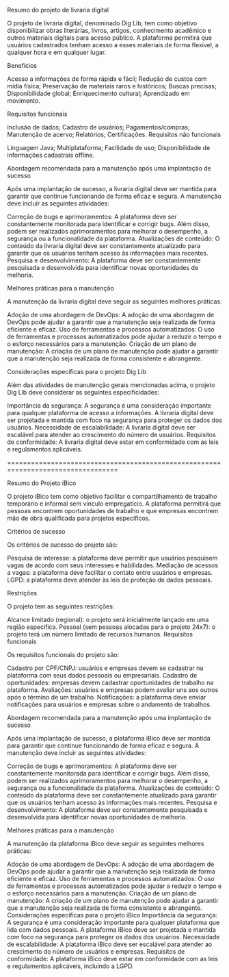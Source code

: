 Resumo do projeto de livraria digital

O projeto de livraria digital, denominado Dig Lib, tem como objetivo disponibilizar obras literárias, livros, artigos, conhecimento acadêmico e outros materiais digitais para acesso público. A plataforma permitirá que usuários cadastrados tenham acesso a esses materiais de forma flexível, a qualquer hora e em qualquer lugar.

Benefícios

Acesso a informações de forma rápida e fácil;
Redução de custos com mídia física;
Preservação de materiais raros e históricos;
Buscas precisas;
Disponibilidade global;
Enriquecimento cultural;
Aprendizado em movimento.

Requisitos funcionais

Inclusão de dados;
Cadastro de usuários;
Pagamentos/compras;
Manutenção de acervo;
Relatórios;
Certificações.
Requisitos não funcionais

Linguagem Java;
Multiplataforma;
Facilidade de uso;
Disponibilidade de informações cadastrais offline.

Abordagem recomendada para a manutenção após uma implantação de sucesso

Após uma implantação de sucesso, a livraria digital deve ser mantida para garantir que continue funcionando de forma eficaz e segura. A manutenção deve incluir as seguintes atividades:

Correção de bugs e aprimoramentos: A plataforma deve ser constantemente monitorada para identificar e corrigir bugs. Além disso, podem ser realizados aprimoramentos para melhorar o desempenho, a segurança ou a funcionalidade da plataforma.
Atualizações de conteúdo: O conteúdo da livraria digital deve ser constantemente atualizado para garantir que os usuários tenham acesso às informações mais recentes.
Pesquisa e desenvolvimento: A plataforma deve ser constantemente pesquisada e desenvolvida para identificar novas oportunidades de melhoria.

Melhores práticas para a manutenção

A manutenção da livraria digital deve seguir as seguintes melhores práticas:

Adoção de uma abordagem de DevOps: A adoção de uma abordagem de DevOps pode ajudar a garantir que a manutenção seja realizada de forma eficiente e eficaz.
Uso de ferramentas e processos automatizados: O uso de ferramentas e processos automatizados pode ajudar a reduzir o tempo e o esforço necessários para a manutenção.
Criação de um plano de manutenção: A criação de um plano de manutenção pode ajudar a garantir que a manutenção seja realizada de forma consistente e abrangente.


Considerações específicas para o projeto Dig Lib

Além das atividades de manutenção gerais mencionadas acima, o projeto Dig Lib deve considerar as seguintes especificidades:

Importância da segurança: A segurança é uma consideração importante para qualquer plataforma de acesso a informações. A livraria digital deve ser projetada e mantida com foco na segurança para proteger os dados dos usuários.
Necessidade de escalabilidade: A livraria digital deve ser escalável para atender ao crescimento do número de usuários.
Requisitos de conformidade: A livraria digital deve estar em conformidade com as leis e regulamentos aplicáveis.

==================================================================================

Resumo do Projeto iBico

O projeto iBico tem como objetivo facilitar o compartilhamento de trabalho temporário e informal sem vínculo empregatício. A plataforma permitirá que pessoas encontrem oportunidades de trabalho e que empresas encontrem mão de obra qualificada para projetos específicos.

Critérios de sucesso

Os critérios de sucesso do projeto são:

Pesquisa de interesse: a plataforma deve permitir que usuários pesquisem vagas de acordo com seus interesses e habilidades.
Mediação de acessos a vagas: a plataforma deve facilitar o contato entre usuários e empresas.
LGPD: a plataforma deve atender às leis de proteção de dados pessoais.

Restrições

O projeto tem as seguintes restrições:

Alcance limitado (regional): o projeto será inicialmente lançado em uma região específica.
Pessoal (sem pessoas alocadas para o projeto 24x7): o projeto terá um número limitado de recursos humanos.
Requisitos funcionais

Os requisitos funcionais do projeto são:

Cadastro por CPF/CNPJ: usuários e empresas devem se cadastrar na plataforma com seus dados pessoais ou empresariais.
Cadastro de oportunidades: empresas devem cadastrar oportunidades de trabalho na plataforma.
Avaliações: usuários e empresas podem avaliar uns aos outros após o término de um trabalho.
Notificações: a plataforma deve enviar notificações para usuários e empresas sobre o andamento de trabalhos.

Abordagem recomendada para a manutenção após uma implantação de sucesso

Após uma implantação de sucesso, a plataforma iBico deve ser mantida para garantir que continue funcionando de forma eficaz e segura. A manutenção deve incluir as seguintes atividades:

Correção de bugs e aprimoramentos: A plataforma deve ser constantemente monitorada para identificar e corrigir bugs. Além disso, podem ser realizados aprimoramentos para melhorar o desempenho, a segurança ou a funcionalidade da plataforma.
Atualizações de conteúdo: O conteúdo da plataforma deve ser constantemente atualizado para garantir que os usuários tenham acesso às informações mais recentes.
Pesquisa e desenvolvimento: A plataforma deve ser constantemente pesquisada e desenvolvida para identificar novas oportunidades de melhoria.

Melhores práticas para a manutenção

A manutenção da plataforma iBico deve seguir as seguintes melhores práticas:

Adoção de uma abordagem de DevOps: A adoção de uma abordagem de DevOps pode ajudar a garantir que a manutenção seja realizada de forma eficiente e eficaz.
Uso de ferramentas e processos automatizados: O uso de ferramentas e processos automatizados pode ajudar a reduzir o tempo e o esforço necessários para a manutenção.
Criação de um plano de manutenção: A criação de um plano de manutenção pode ajudar a garantir que a manutenção seja realizada de forma consistente e abrangente.
Considerações específicas para o projeto iBico
Importância da segurança: A segurança é uma consideração importante para qualquer plataforma que lida com dados pessoais. A plataforma iBico deve ser projetada e mantida com foco na segurança para proteger os dados dos usuários.
Necessidade de escalabilidade: A plataforma iBico deve ser escalável para atender ao crescimento do número de usuários e empresas.
Requisitos de conformidade: A plataforma iBico deve estar em conformidade com as leis e regulamentos aplicáveis, incluindo a LGPD.